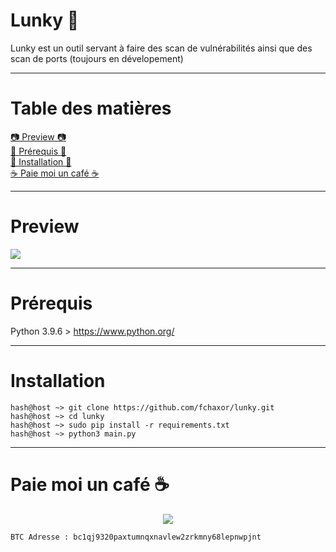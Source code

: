 # Lunky 🌟
Lunky est un outil servant à faire des scan de vulnérabilités ainsi que des scan de ports (toujours en dévelopement)

-----

# Table des matières
<a href="https://github.com/fchaxor/Lunky#preview">📷 Preview 📷</a>
<br>
<a href="https://github.com/fchaxor/Lunky#prérequis">📜 Prérequis 📜</a>
<br>
<a href="https://github.com/fchaxor/Lunky#installation">💽 Installation 💽</a>
<br>
<a href="https://github.com/fchaxor/Lunky#paie-moi-un-caf%C3%A9-">☕ Paie moi un café ☕</a>

-----

# Preview
<img src="https://cdn.discordapp.com/attachments/874808659706773584/876524067199549480/DeepinScreenshot_select-area_20210815195258.png">

-----

# Prérequis
Python 3.9.6 > https://www.python.org/

-----

# Installation

```
hash@host ~> git clone https://github.com/fchaxor/lunky.git
hash@host ~> cd lunky
hash@host ~> sudo pip install -r requirements.txt
hash@host ~> python3 main.py
```

-----

# Paie moi un café ☕

<center><img src="https://cdn.discordapp.com/attachments/874808659706773584/876531972174929920/BTC_Logo.png"></center>

```
BTC Adresse : bc1qj9320paxtumnqxnavlew2zrkmny68lepnwpjnt
```
